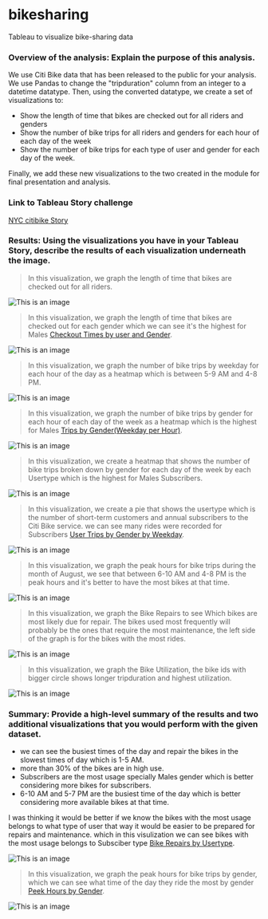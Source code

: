 # bikesharing

Tableau to visualize bike-sharing data

### Overview of the analysis: Explain the purpose of this analysis.

We use Citi Bike data that has been released to the public for your analysis. We use Pandas to change the "tripduration" column from an integer to a datetime datatype. Then, using the converted datatype, we create a set of visualizations to:

- Show the length of time that bikes are checked out for all riders and genders
- Show the number of bike trips for all riders and genders for each hour of each day of the week
- Show the number of bike trips for each type of user and gender for each day of the week.

Finally, we add these new visualizations to the two created in the module for final presentation and analysis.
### Link to Tableau Story challenge

[NYC citibike Story](https://public.tableau.com/shared/NGCRZZPMD?:display_count=n&:origin=viz_share_link)

### Results: Using the visualizations you have in your Tableau Story, describe the results of each visualization underneath the image.

> In this visualization, we graph the length of time that bikes are checked out for all riders.

![This is an image](https://github.com/samiramghd/bikesharing/blob/main/images/pic1.PNG)

> In this visualization, we graph the length of time that bikes are checked out for each gender which we can see it's the highest for Males [Checkout Times by user and Gender](https://public.tableau.com/views/CheckoutTimes_16443727470940/Checkout?:language=en-US&:display_count=n&:origin=viz_share_link).

![This is an image](https://github.com/samiramghd/bikesharing/blob/main/images/pic2.PNG)

> In this visualization, we graph the number of bike trips by weekday for each hour of the day as a heatmap which is between 5-9 AM and 4-8 PM.

![This is an image](https://github.com/samiramghd/bikesharing/blob/main/images/pic3.PNG)

> In this visualization, we graph the number of bike trips by gender for each hour of each day of the week as a heatmap which is the highest for Males [Trips by Gender(Weekday per Hour)](https://public.tableau.com/views/TripsbyWeekday_16443732529160/Weekday?:language=en-US&publish=yes&:display_count=n&:origin=viz_share_link). 

![This is an image](https://github.com/samiramghd/bikesharing/blob/main/images/pic4.PNG)

> In this visualization, we create a heatmap that shows the number of bike trips broken down by gender for each day of the week by each Usertype which is the highest for Males Subscribers.

![This is an image](https://github.com/samiramghd/bikesharing/blob/main/images/pic5.PNG)

> In this visualization, we create a pie that shows the usertype which is the number of short-term customers and annual subscribers to the Citi Bike service. we can see many rides were recorded for Subscribers [User Trips by Gender by Weekday](https://public.tableau.com/views/UsertripsbyGender_16443735744380/Subscriber?:language=en-US&publish=yes&:display_count=n&:origin=viz_share_link).

![This is an image](https://github.com/samiramghd/bikesharing/blob/main/images/pic6.PNG)

> In this visualization, we graph the peak hours for bike trips during the month of August, we see that between 6-10 AM and 4-8 PM is the peak hours and it's better to have the most bikes at that time.

![This is an image](https://github.com/samiramghd/bikesharing/blob/main/images/pic7.PNG)

> In this visualization, we graph the Bike Repairs to see Which bikes are most likely due for repair. The bikes used most frequently will probably be the ones that require the most maintenance, the left side of the graph is for the bikes with the most rides.

![This is an image](https://github.com/samiramghd/bikesharing/blob/main/images/pic8.PNG)

> In this visualization, we graph the Bike Utilization, the bike ids with bigger circle shows longer tripduration and highest utilization.

![This is an image](https://github.com/samiramghd/bikesharing/blob/main/images/pic9.PNG)


### Summary: Provide a high-level summary of the results and two additional visualizations that you would perform with the given dataset.

- we can see the busiest times of the day and repair the bikes in the slowest times of day which is 1-5 AM.
- more than 30% of the bikes are in high use.
- Subscribers are the most usage specially Males gender which is better considering more bikes for subscribers.
- 6-10 AM and 5-7 PM are the busiest time of the day which is better considering more available bikes at that time.


I was thinking it would be better if we know the bikes with the most usage belongs to what type of user that way it would be easier to be prepared for repairs and maintenance. which in this visulization we can see bikes with the most usage belongs to Subsciber type [Bike Repairs by Usertype](https://public.tableau.com/views/BikeRepairsbyusertype/BikeRepairsbyusertype?:language=en-US&publish=yes&:display_count=n&:origin=viz_share_link).

![This is an image](https://github.com/samiramghd/bikesharing/blob/main/images/pic10.PNG)

> In this visualization, we graph the peak hours for bike trips by gender, which we can see what time of the day they ride the most by gender [Peek Hours by Gender](https://public.tableau.com/views/PeekHoursbyGender/PeekHoursbyGender?:language=en-US&publish=yes&:display_count=n&:origin=viz_share_link).

![This is an image](https://github.com/samiramghd/bikesharing/blob/main/images/pic11.PNG)

